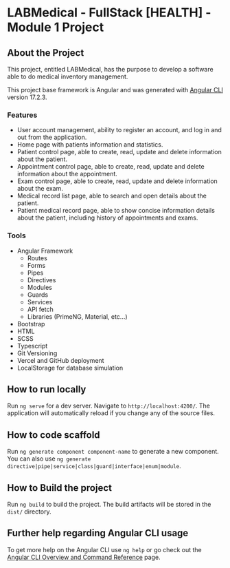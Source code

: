 # LABMedical - FullStack [HEALTH] - Module 1 Project

## About the Project

This project, entitled LABMedical, has the purpose to develop a software able to do medical inventory management.

This project base framework is Angular and was generated with [Angular CLI](https://github.com/angular/angular-cli) version 17.2.3. 

### Features

* User account management, ability to register an account, and log in and out from the application.
* Home page with patients information and statistics.
* Patient control page, able to create, read, update and delete information about the patient.
* Appointment control page, able to create, read, update and delete information about the appointment.
* Exam control page, able to create, read, update and delete information about the exam.
* Medical record list page, able to search and open details about the patient.
* Patient medical record page, able to show concise information details about the patient, including history of appointments and exams.

### Tools

* Angular Framework
    * Routes
    * Forms
    * Pipes
    * Directives
    * Modules
    * Guards
    * Services
    * API fetch
    * Libraries (PrimeNG, Material, etc...)
* Bootstrap
* HTML
* SCSS
* Typescript
* Git Versioning
* Vercel and GitHub deployment
* LocalStorage for database simulation

## How to run locally

Run `ng serve` for a dev server. Navigate to `http://localhost:4200/`. The application will automatically reload if you change any of the source files.

## How to code scaffold

Run `ng generate component component-name` to generate a new component. You can also use `ng generate directive|pipe|service|class|guard|interface|enum|module`.

## How to Build the project

Run `ng build` to build the project. The build artifacts will be stored in the `dist/` directory.

## Further help regarding Angular CLI usage

To get more help on the Angular CLI use `ng help` or go check out the [Angular CLI Overview and Command Reference](https://angular.io/cli) page.
